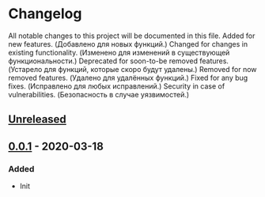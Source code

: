 # Changelog

All notable changes to this project will be documented in this file.
Added for new features. (Добавлено для новых функций.)
Changed for changes in existing functionality. (Изменено для изменений в существующей функциональности.)
Deprecated for soon-to-be removed features. (Устарело для функций, которые скоро будут удалены.)
Removed for now removed features. (Удалено для удалённых функций.)
Fixed for any bug fixes. (Исправлено для любых исправлений.)
Security in case of vulnerabilities. (Безопасность в случае уязвимостей.)

## [Unreleased]

## [0.0.1] - 2020-03-18
### Added
- Init

[Unreleased]: https://github.com/olivierlacan/keep-a-changelog/compare/v1.0.0...HEAD
[1.0.0]: https://github.com/olivierlacan/keep-a-changelog/compare/v0.1.0...v1.0.0
[0.1.0]: https://github.com/olivierlacan/keep-a-changelog/compare/v0.0.1...v0.1.0
[0.0.1]: https://github.com/olivierlacan/keep-a-changelog/releases/tag/v0.0.1

